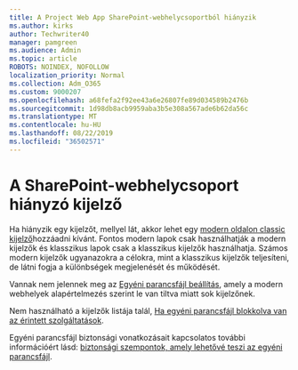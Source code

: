 ```yaml
---
title: A Project Web App SharePoint-webhelycsoportból hiányzik
ms.author: kirks
author: Techwriter40
manager: pamgreen
ms.audience: Admin
ms.topic: article
ROBOTS: NOINDEX, NOFOLLOW
localization_priority: Normal
ms.collection: Adm_O365
ms.custom: 9000207
ms.openlocfilehash: a68fefa2f92ee43a6e26807fe89d034589b2476b
ms.sourcegitcommit: 1d98db8acb9959aba3b5e308a567ade6b62da56c
ms.translationtype: MT
ms.contentlocale: hu-HU
ms.lasthandoff: 08/22/2019
ms.locfileid: "36502571"
---
```

# <a name="missing-web-part-in-sharepoint-site-collection"></a>A SharePoint-webhelycsoport hiányzó kijelző

Ha hiányzik egy kijelzőt, mellyel lát, akkor lehet egy [modern oldalon classic kijelző](https://support.office.com/article/classic-and-modern-web-part-experiences-3fdae6c3-8fc1-49ab-8708-8c104b882e64)hozzáadni kívánt. Fontos modern lapok csak használhatják a modern kijelzők és klasszikus lapok csak a klasszikus kijelzők használhatja. Számos modern kijelzők ugyanazokra a célokra, mint a klasszikus kijelzők teljesíteni, de látni fogja a különbségek megjelenését és működését.

Vannak nem jelennek meg az [Egyéni parancsfájl beállítás](https://docs.microsoft.com/sharepoint/allow-or-prevent-custom-script), amely a modern webhelyek alapértelmezés szerint le van tiltva miatt sok kijelzőnek. 

Nem használható a kijelzők listája talál, [Ha egyéni parancsfájl blokkolva van az érintett szolgáltatások](https://docs.microsoft.com/sharepoint/allow-or-prevent-custom-script#features-affected-when-custom-script-is-blocked).

 Egyéni parancsfájl biztonsági vonatkozásait kapcsolatos további információért lásd: [biztonsági szempontok, amely lehetővé teszi az egyéni parancsfájl](https://docs.microsoft.com/sharepoint/security-considerations-of-allowing-custom-script).
